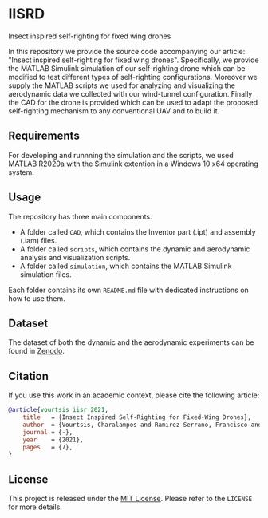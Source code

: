 # IISRD
Insect inspired self-righting for fixed wing drones

In this repository we provide the source code accompanying our article: "Insect inspired self-righting for fixed wing drones".
Specifically, we provide the MATLAB Simulink simulation of our self-righting drone which can be modified to test different types of self-righting configurations. 
Moreover we supply the MATLAB scripts we used for analyzing and visualizing the aerodynamic data we collected with our wind-tunnel configuration. 
Finally the CAD for the drone is provided which can be used to adapt the proposed self-righting mechanism to any conventional UAV and to build it.
## Requirements
For developing and runnning the simulation and the scripts, we used MATLAB R2020a with the Simulink extention in a Windows 10 x64 operating system.

## Usage
The repository has three main components. 
- A folder called `CAD`, which contains the Inventor part (.ipt) and assembly (.iam) files.
- A folder called `scripts`, which contains the dynamic and aerodynamic analysis and visualization scripts.
- A folder called `simulation`, which contains the MATLAB Simulink simulation files.


Each folder contains its own `README.md` file with dedicated instructions on how to use them.

## Dataset
The dataset of both the dynamic and the aerodynamic experiments can be found in [Zenodo](10.5281/zenodo.4568184).

## Citation 
If you use this work in an academic context, please cite the following article:
```bibtex
@article{vourtsis_iisr_2021,
    title   = {Insect Inspired Self-Righting for Fixed-Wing Drones},
    author  = {Vourtsis, Charalampos and Ramirez Serrano, Francisco and Casas Rochel, Victor and Stewart, William and Floreano, Dario},
    journal = {-},
    year    = {2021},
    pages   = {7},
}
```
## License
This project is released under the [MIT License](https://opensource.org/licenses/MIT). Please refer to the `LICENSE` for more details.

